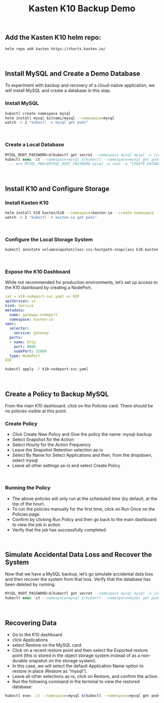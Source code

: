 <div align="center"> <h1> Kasten K10 Backup Demo </h1></div>
<br>

## Add the Kasten K10 helm repo:
```bash
helm repo add kasten https://charts.kasten.io/
```
<br>

## Install MySQL and Create a Demo Database
To experiment with backup and recovery of a cloud-native application, we will install MySQL and create a database in this step.

### Install MySQL
```bash
kubectl create namespace mysql
helm install mysql bitnami/mysql --namespace=mysql
watch -n 2 "kubectl -n mysql get pods"
```
<br>

### Create a Local Database
```sql
MYSQL_ROOT_PASSWORD=$(kubectl get secret --namespace mysql mysql -o jsonpath="{.data.mysql-root-password}" | base64 --decode; echo)
kubectl exec -it --namespace=mysql $(kubectl --namespace=mysql get pods -o jsonpath='{.items[0].metadata.name}') \
  -- env MYSQL_PWD=$MYSQL_ROOT_PASSWORD mysql -u root -e "CREATE DATABASE k10demo"
```
<br>

## Install K10 and Configure Storage

### Install Kasten K10

```bash
helm install k10 kasten/k10 --namespace=kasten-io --create-namespace
watch -n 2 "kubectl -n kasten-io get pods"
```

<br>

### Configure the Local Storage System
```bash
kubectl annotate volumesnapshotclass csi-hostpath-snapclass k10.kasten.io/is-snapshot-class=true
```

<br>

### Expose the K10 Dashboard
While not recommended for production environments, let’s set up access to the K10 dashboard by creating a NodePort.

```yaml
cat > k10-nodeport-svc.yaml << EOF
apiVersion: v1
kind: Service
metadata:
  name: gateway-nodeport
  namespace: kasten-io
spec:
  selector:
    service: gateway
  ports:
  - name: http
    port: 8000
    nodePort: 32000
  type: NodePort
EOF
```
```bash
kubectl apply -f k10-nodeport-svc.yaml
```

<br>

## Create a Policy to Backup MySQL
From the main K10 dashboard, click on the Policies card. There should be no policies visible at this point.

### Create Policy
- Click Create New Policy and Give the policy the name: mysql-backup
- Select Snapshot for the Action
- Select Hourly for the Action Frequency
- Leave the Snapshot Retention selection as-is
- Select By Name for Select Applications and then, from the dropdown, select mysql
- Leave all other settings as-is and select Create Policy

<br>

### Running the Policy
- The above policies will only run at the scheduled time (by default, at the top of the hour).
- To run the policies manually for the first time, click on Run Once on the Policies page.
- Confirm by clicking Run Policy and then go back to the main dashboard to view the job in action.
- Verify that the job has successfully completed.

<br>

## Simulate Accidental Data Loss and Recover the System
Now that we have a MySQL backup, let’s go simulate accidental data loss and then recover the system from that loss.
Verify that the database has been deleted by running:

```sql
MYSQL_ROOT_PASSWORD=$(kubectl get secret --namespace mysql mysql -o jsonpath="{.data.mysql-root-password}" | base64 --decode; echo)
kubectl exec -it --namespace=mysql $(kubectl --namespace=mysql get pods -o jsonpath='{.items[0].metadata.name}') -- env MYSQL_PWD=$MYSQL_ROOT_PASSWORD mysql -u root -e "SHOW DATABASES LIKE 'k10demo'"
```
<br>

## Recovering Data
- Go to the K10 dashboard
- click Applications
- select Restore on the MySQL card.
- Click on a recent restore point and then select the Exported restore point (this is stored in the object storage system instead of as a non-durable snapshot on the storage system).
-  In this case, we will select the default Application Name option to restore in place (Restore as “mysql”).
-  Leave all other selections as-is, click on Restore, and confirm the action.
- Run the following command in the terminal to view the restored database:

```bash
kubectl exec -it --namespace=mysql $(kubectl --namespace=mysql get pods -o jsonpath='{.items[0].metadata.name}') -- env MYSQL_PWD=$MYSQL_ROOT_PASSWORD mysql -u root -e "SHOW DATABASES LIKE 'k10demo'"
```

<br><br>
